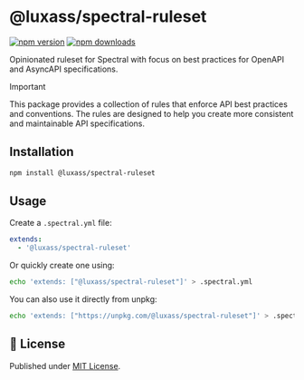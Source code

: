 # @luxass/spectral-ruleset

[![npm version][npm-version-src]][npm-version-href]
[![npm downloads][npm-downloads-src]][npm-downloads-href]

Opinionated ruleset for Spectral with focus on best practices for OpenAPI and AsyncAPI specifications.

> [!IMPORTANT]  
> This package provides a collection of rules that enforce API best practices and conventions. The rules are designed to help you create more consistent and maintainable API specifications.

## Installation

```bash
npm install @luxass/spectral-ruleset
```

## Usage

Create a `.spectral.yml` file:

```yaml
extends:
  - '@luxass/spectral-ruleset'
```

Or quickly create one using:

```bash
echo 'extends: ["@luxass/spectral-ruleset"]' > .spectral.yml
```

You can also use it directly from unpkg:

```bash
echo 'extends: ["https://unpkg.com/@luxass/spectral-ruleset"]' > .spectral.yml
```

## 📄 License

Published under [MIT License](./LICENSE).

<!-- Badges -->
[npm-version-src]: https://img.shields.io/npm/v/@luxass/spectral-ruleset?style=flat&colorA=18181B&colorB=4169E1
[npm-version-href]: https://npmjs.com/package/@luxass/spectral-ruleset
[npm-downloads-src]: https://img.shields.io/npm/dm/@luxass/spectral-ruleset?style=flat&colorA=18181B&colorB=4169E1
[npm-downloads-href]: https://npmjs.com/package/@luxass/spectral-ruleset
